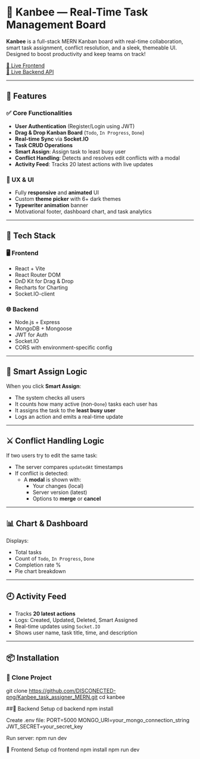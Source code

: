 # 🐝 Kanbee — Real-Time Task Management Board

**Kanbee** is a full-stack MERN Kanban board with real-time collaboration, smart task assignment, conflict resolution, and a sleek, themeable UI. Designed to boost productivity and keep teams on track!

[🔗 Live Frontend](https://kanbee.onrender.com)  
[🔗 Live Backend API](https://kanbee-task-assigner-mern.onrender.com)

---

## 🚀 Features

### ✅ Core Functionalities
- **User Authentication** (Register/Login using JWT)
- **Drag & Drop Kanban Board** (`Todo`, `In Progress`, `Done`)
- **Real-time Sync** via **Socket.IO**
- **Task CRUD Operations**
- **Smart Assign**: Assign task to least busy user
- **Conflict Handling**: Detects and resolves edit conflicts with a modal
- **Activity Feed**: Tracks 20 latest actions with live updates

### 🧠 UX & UI
- Fully **responsive** and **animated** UI
- Custom **theme picker** with 6+ dark themes
- **Typewriter animation** banner
- Motivational footer, dashboard chart, and task analytics

---

## 📂 Tech Stack

### 🖥️ Frontend
- React + Vite
- React Router DOM
- DnD Kit for Drag & Drop
- Recharts for Charting
- Socket.IO-client

### 🌐 Backend
- Node.js + Express
- MongoDB + Mongoose
- JWT for Auth
- Socket.IO
- CORS with environment-specific config

---

## 🧪 Smart Assign Logic
When you click **Smart Assign**:
- The system checks all users
- It counts how many active (non-`Done`) tasks each user has
- It assigns the task to the **least busy user**
- Logs an action and emits a real-time update

---

## ⚔️ Conflict Handling Logic
If two users try to edit the same task:
- The server compares `updatedAt` timestamps
- If conflict is detected:
  - A **modal** is shown with:
    - Your changes (local)
    - Server version (latest)
    - Options to **merge** or **cancel**

---

## 📊 Chart & Dashboard
Displays:
- Total tasks
- Count of `Todo`, `In Progress`, `Done`
- Completion rate %
- Pie chart breakdown

---

## 🕘 Activity Feed
- Tracks **20 latest actions**
- Logs: Created, Updated, Deleted, Smart Assigned
- Real-time updates using `Socket.IO`
- Shows user name, task title, time, and description

---

## 📦 Installation

### 🧪 Clone Project
git clone https://github.com/DISCONECTED-png/Kanbee_task_assigner_MERN.git
cd kanbee

##🔧 Backend Setup
cd backend
npm install

Create .env file:
PORT=5000
MONGO_URI=your_mongo_connection_string
JWT_SECRET=your_secret_key

Run server:
npm run dev

🎨 Frontend Setup
cd frontend
npm install
npm run dev
